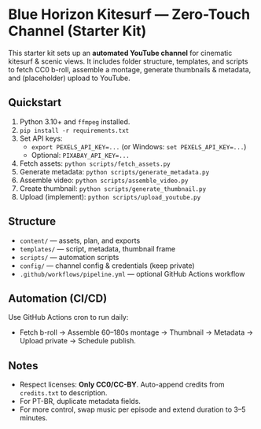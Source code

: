 
# Blue Horizon Kitesurf — Zero-Touch Channel (Starter Kit)

This starter kit sets up an **automated YouTube channel** for cinematic kitesurf & scenic views.
It includes folder structure, templates, and scripts to fetch CC0 b-roll, assemble a montage,
generate thumbnails & metadata, and (placeholder) upload to YouTube.

## Quickstart
1) Python 3.10+ and `ffmpeg` installed.
2) `pip install -r requirements.txt`
3) Set API keys:
   - `export PEXELS_API_KEY=...` (or Windows: `set PEXELS_API_KEY=...`)
   - Optional: `PIXABAY_API_KEY=...`
4) Fetch assets: `python scripts/fetch_assets.py`
5) Generate metadata: `python scripts/generate_metadata.py`
6) Assemble video: `python scripts/assemble_video.py`
7) Create thumbnail: `python scripts/generate_thumbnail.py`
8) Upload (implement): `python scripts/upload_youtube.py`

## Structure
- `content/` — assets, plan, and exports
- `templates/` — script, metadata, thumbnail frame
- `scripts/` — automation scripts
- `config/` — channel config & credentials (keep private)
- `.github/workflows/pipeline.yml` — optional GitHub Actions workflow

## Automation (CI/CD)
Use GitHub Actions cron to run daily:
- Fetch b-roll → Assemble 60–180s montage → Thumbnail → Metadata → Upload private → Schedule publish.

## Notes
- Respect licenses: **Only CC0/CC-BY**. Auto-append credits from `credits.txt` to description.
- For PT-BR, duplicate metadata fields.
- For more control, swap music per episode and extend duration to 3–5 minutes.
